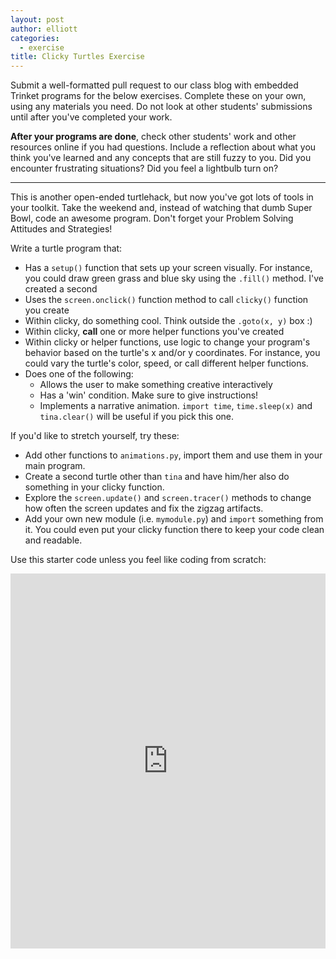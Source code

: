 ```yaml
---
layout: post
author: elliott
categories:
  - exercise
title: Clicky Turtles Exercise
---
```


Submit a well-formatted pull request to our class blog with embedded Trinket programs for the below exercises.
Complete these on your own, using any materials you need. Do not
look at other students' submissions until after you've completed your work.  

**After your programs are done**, check other students' work and other resources online if you had questions.
Include a reflection about what you think you've learned and any concepts that are still fuzzy to you.
Did you encounter frustrating situations? Did you feel a lightbulb turn on?

___

This is another open-ended turtlehack, but now you've got lots of tools in your
toolkit.  Take the weekend and, instead of watching that dumb Super Bowl, code
an awesome program.  Don't forget your Problem Solving Attitudes and Strategies!

Write a turtle program that:  

* Has a `setup()` function that sets up your screen visually. For instance, you could
draw green grass and blue sky using the `.fill()` method. I've created a second
* Uses the `screen.onclick()` function method to call `clicky()` function you create
* Within clicky, do something cool.  Think outside the `.goto(x, y)` box :)
* Within clicky, **call** one or more helper functions you've created
* Within clicky or helper functions, use logic to change your program's behavior
based on the turtle's x and/or y coordinates.  For instance, you could vary the 
turtle's color, speed, or call different helper functions.
* Does one of the following:
  * Allows the user to make something creative interactively
  * Has a 'win' condition.  Make sure to give instructions!
  * Implements a narrative animation.  `import time`, `time.sleep(x)` and `tina.clear()`
will be useful if you pick this one.

If you'd like to stretch yourself, try these:  

* Add other functions to `animations.py`, import them and use them in your main
program.
* Create a second turtle other than `tina` and have him/her also do something
in your clicky function.
* Explore the `screen.update()` and `screen.tracer()` methods to change how
often the screen updates and fix the zigzag artifacts.
* Add your own new module (i.e. `mymodule.py`) and `import` something from it.
You could even put your clicky function there to keep your code clean and readable.


Use this starter code unless you feel like coding from scratch:

<iframe src="https://trinket.io/embed/python/fbf0c594fd" width="100%" height="600" frameborder="0" marginwidth="0" marginheight="0" allowfullscreen></iframe>
